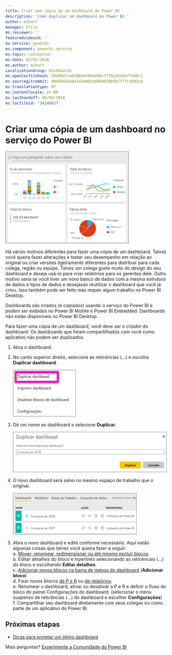 ```yaml
---
title: Criar uma cópia de um dashboard do Power BI
description: 'Como duplicar um dashboard do Power BI '
author: mihart
manager: kfile
ms.reviewer: ''
featuredvideoid: ''
ms.service: powerbi
ms.component: powerbi-service
ms.topic: conceptual
ms.date: 03/02/2018
ms.author: mihart
LocalizationGroup: Dashboards
ms.openlocfilehash: 28dd9e7ca63964e5964e08cf720a26a5eff468c1
ms.sourcegitcommit: 80d6b45eb84243e801b60b9038b9bff77c30d5c8
ms.translationtype: HT
ms.contentlocale: pt-BR
ms.lasthandoff: 06/04/2018
ms.locfileid: "34249837"
---
```

# <a name="create-a-copy-of-a-dashboard-in-power-bi-service"></a>Criar uma cópia de um dashboard no serviço do Power BI
![dashboard](media/service-dashboard-copy/power-bi-dashboard.png)

 Há vários motivos diferentes para fazer uma cópia de um dashboard. Talvez você queira fazer alterações e testar seu desempenho em relação ao original ou criar versões ligeiramente diferentes para distribuir para cada colega, região ou equipe. Talvez um colega goste muito do design do seu dashboard e deseja usá-lo para criar relatórios para os gerentes dele. Outro motivo seria se você tiver um novo banco de dados com a mesma estrutura de dados e tipos de dados e desejasse reutilizar o dashboard que você já criou. Isso também pode ser feito mas requer algum trabalho no Power BI Desktop. 

Dashboards são criados (e copiados) usando o serviço do Power BI e podem ser exibidos no Power BI Mobile e Power BI Embedded.  Dashboards não estão disponíveis no Power BI Desktop. 

Para fazer uma cópia de um dashboard, você deve ser o *criador* do dashboard. Os dashboards que foram compartilhados com você como aplicativo não podem ser duplicados.

1. Abra o dashboard.
2. No canto superior direito, selecione as reticências (...) e escolha **Duplicar dashboard**.
   
   ![menu de reticências](media/service-dashboard-copy/power-bi-dulicate.png)
3. Dê um nome ao dashboard e selecione **Duplicar**. 
   
   ![Caixa de diálogo Duplicar dashboard](media/service-dashboard-copy/power-bi-name.png)
4. O novo dashboard será salvo no mesmo espaço de trabalho que o original. 
   
   ![Guia Dashboards](media/service-dashboard-copy/power-bi-copied.png)

5.    Abra o novo dashboard e edite conforme necessário. Aqui estão algumas coisas que talvez você queira fazer a seguir:    
    a. [Mover, renomear, redimensionar ou até mesmo excluir blocos](service-dashboard-edit-tile.md).  
    b. Editar detalhes do bloco e hiperlinks selecionando as reticências (...) do bloco e escolhendo **Editar detalhes**.  
    c. [Adicionar novos blocos na barra de menus do dashboard](service-dashboard-add-widget.md) (**Adicionar bloco**)  
    d. Fixar novos blocos [de P e R](service-dashboard-pin-tile-from-q-and-a.md) ou [de relatórios](service-dashboard-pin-tile-from-report.md).  
    e. Renomear o dashboard, ativar ou desativar a P e R e definir o fluxo do bloco do painel Configurações do dashboard.  (selecionar o menu suspenso de reticências (...) do dashboard e escolher **Configurações**)  
    f. Compartilhar seu dashboard diretamente com seus colegas ou como parte de um aplicativo do Power BI. 


## <a name="next-steps"></a>Próximas etapas
* [Dicas para projetar um ótimo dashboard](service-dashboards-design-tips.md) 

Mais perguntas? [Experimente a Comunidade do Power BI](http://community.powerbi.com/)

